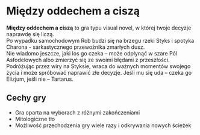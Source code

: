 # Między oddechem a ciszą

**Między oddechem a ciszą** to gra typu visual novel, w której twoje decyzje naprawdę się liczą.  
Po wypadku samochodowym Rob budzi się na brzegu rzeki Styks i spotyka Charona - sarkastycznego przewoźnika zmarłych dusz.  
Nie wiadomo jeszcze, jaki los go czeka – może odpłynąć w szare Pól Asfodelowych albo zmierzyć się ze swoimi błędami z przeszłości.  
Podróżując przez wiry na Styksie, wraca do ważnych momentów swojego życia i może spróbować naprawić złe decyzje. Jeśli mu się uda – czeka go Elizjum, jeśli nie – Tartarus.  

## Cechy gry
- Gra oparta na wyborach z różnymi zakończeniami  
- Mitologiczne tło  
- Możliwość przechodzenia gry wiele razy i odkrywania nowych ścieżek 
